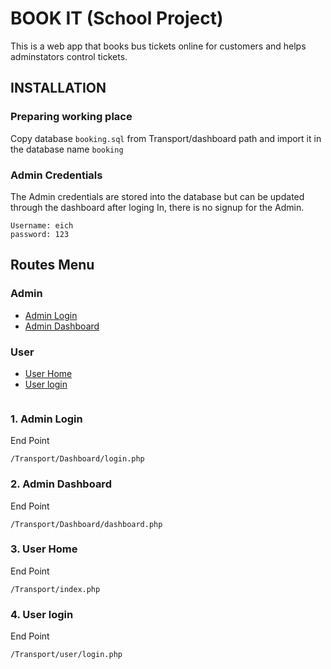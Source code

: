 # BOOK IT (School Project)

This is a web app that books bus tickets online for customers and helps adminstators control tickets.

## INSTALLATION

### Preparing working place

Copy database `booking.sql` from Transport/dashboard path and import it in the database name `booking`

### Admin Credentials

The Admin credentials are stored into the database but can be updated through the dashboard after loging In, there is no signup for the Admin.

```
Username: eich
password: 123
```

## Routes Menu

### Admin

- [Admin Login](#1-admin-login)
- [Admin Dashboard](#2-admin-dashboard)

### User

- [User Home](#3-user-home)
- [User login](#4-user-login)
```
```
### 1. Admin Login

End Point

```
/Transport/Dashboard/login.php
```
### 2. Admin Dashboard

End Point

```
/Transport/Dashboard/dashboard.php
```
### 3. User Home

End Point

```
/Transport/index.php
```
### 4. User login

End Point

```
/Transport/user/login.php
```
